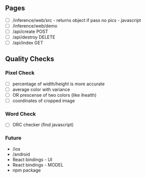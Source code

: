## Pages

- [ ] /inference/web/src - returns object if pass no pics - javascript
- [ ] /inference/web/demo
- [ ] /api/create POST
- [ ] /api/destroy DELETE
- [ ] /api/index GET

## Quality Checks

### Pixel Check

- [ ] percentage of width/height is more accurate
- [ ] average color with variance 
- [ ] OR prescense of two colors (like ihealth)
- [ ] coordinates of cropped image

### Word Check

- [ ] ORC checker (find javascript)


### Future

- /ios 
- /android 
- React bindings - UI
- React bindings - MODEL
- npm package

